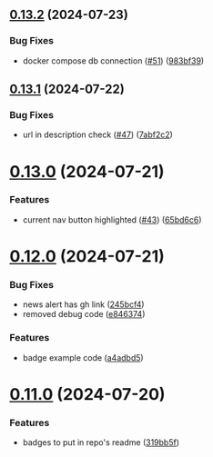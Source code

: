 ## [0.13.2](https://github.com/EddieHubCommunity/HealthCheck/compare/v0.13.1...v0.13.2) (2024-07-23)


### Bug Fixes

* docker compose db connection ([#51](https://github.com/EddieHubCommunity/HealthCheck/issues/51)) ([983bf39](https://github.com/EddieHubCommunity/HealthCheck/commit/983bf39f48f423d884120bfdd51206f1bef99a90))



## [0.13.1](https://github.com/EddieHubCommunity/HealthCheck/compare/v0.13.0...v0.13.1) (2024-07-22)


### Bug Fixes

* url in description check ([#47](https://github.com/EddieHubCommunity/HealthCheck/issues/47)) ([7abf2c2](https://github.com/EddieHubCommunity/HealthCheck/commit/7abf2c2a7ec6881772c67477246ab3ab1cea7ba1))



# [0.13.0](https://github.com/EddieHubCommunity/HealthCheck/compare/v0.12.0...v0.13.0) (2024-07-21)


### Features

* current nav button highlighted ([#43](https://github.com/EddieHubCommunity/HealthCheck/issues/43)) ([65bd6c6](https://github.com/EddieHubCommunity/HealthCheck/commit/65bd6c6fe6bb7f8162d948ddb53034dd30d6a67c))



# [0.12.0](https://github.com/EddieHubCommunity/HealthCheck/compare/v0.11.0...v0.12.0) (2024-07-21)


### Bug Fixes

* news alert has gh link ([245bcf4](https://github.com/EddieHubCommunity/HealthCheck/commit/245bcf4bb2cafbd21d704b567cc48767ff08b503))
* removed debug code ([e846374](https://github.com/EddieHubCommunity/HealthCheck/commit/e846374b846d37a0e1590ceb5d7870b664fcd151))


### Features

* badge example code ([a4adbd5](https://github.com/EddieHubCommunity/HealthCheck/commit/a4adbd58ad03c5e26642452e7bc1b09eb6b6531b))



# [0.11.0](https://github.com/EddieHubCommunity/HealthCheck/compare/v0.10.2...v0.11.0) (2024-07-20)


### Features

* badges to put in repo's readme ([319bb5f](https://github.com/EddieHubCommunity/HealthCheck/commit/319bb5f4554be10f93cd2309f31b9a76c4ae5ced))




